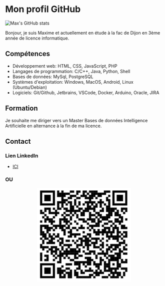 # Mon profil GitHub



![Max's GitHub stats](https://github-readme-stats.vercel.app/api?username=Maxime-Cllt&show_icons=true)


Bonjour, je suis Maxime et actuellement en étude à la fac de Dijon en 3ème année de licence informatique.

<h2>Compétences</h2>

<ul>
<li>Développement web: HTML, CSS, JavaScript, PHP</li>
<li>Langages de programmation: C/C++, Java, Python, Shell</li>
<li>Bases de données: MySql, PostgreSQL</li>
<li>Systèmes d'exploitation: Windows, MacOS, Android, Linux (Ubuntu/Debian)</li>
<li>Logiciels: Git/Github, Jetbrains, VSCode, Docker, Arduino, Oracle, JIRA</li>
</ul>


<h2>Formation</h2>

Je souhaite me diriger vers un Master Bases de données Intelligence Artificielle en alternance à la fin de ma licence.

<h2>Contact</h2>

<h3>Lien LinkedIn</h3>
<ul>
<li>
<a href="https://www.linkedin.com/in/maxime-colliat-6561a1235/">ICI</a>
</li>
</ul>

<h3>OU</h3>

<p align="center">
    <img src="https://github.com/Maxime-Cllt/Maxime-Cllt/blob/main/Lien_Linkedin.png" width="300" height="300"/>
</p>
